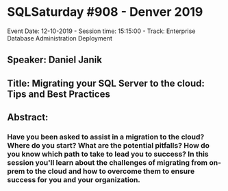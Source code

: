 # SQLSaturday #908 - Denver 2019
Event Date: 12-10-2019 - Session time: 15:15:00 - Track: Enterprise Database Administration  Deployment
## Speaker: Daniel Janik
## Title: Migrating your SQL Server to the cloud: Tips and Best Practices
## Abstract:
### Have you been asked to assist in a migration to the cloud? Where do you start? What are the potential pitfalls? How do you know which path to take to lead you to success? In this session you'll learn about the challenges of migrating from on-prem to the cloud and how to overcome them to ensure success for you and your organization.
